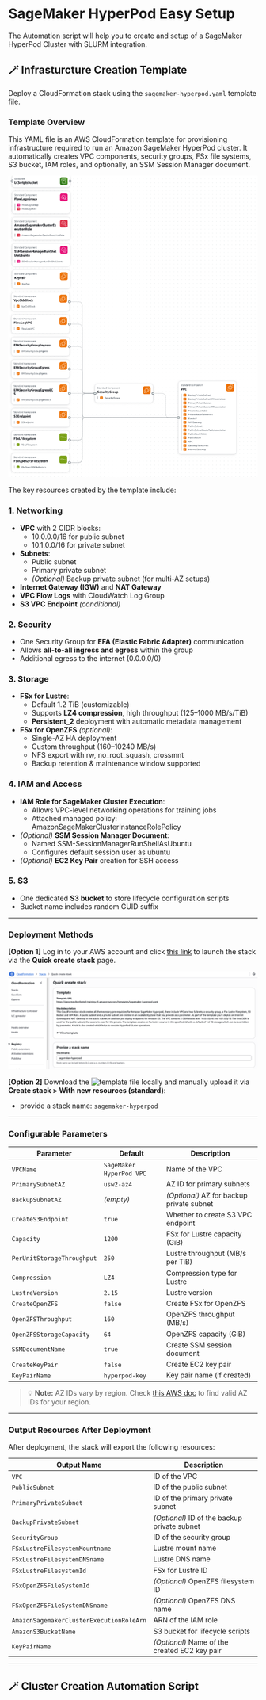 # SageMaker HyperPod Easy Setup

The Automation script will help you to create and setup of a SageMaker HyperPod Cluster with SLURM integration.

## 🪄 Infrasturcture Creation Template

Deploy a CloudFormation stack using the `sagemaker-hyperpod.yaml` template file.

### Template Overview

This YAML file is an AWS CloudFormation template for provisioning infrastructure required to run an Amazon SageMaker HyperPod cluster. It automatically creates VPC components, security groups, FSx file systems, S3 bucket, IAM roles, and optionally, an SSM Session Manager document.

![Resource diagram defined by sagemaker-hyperpod.yaml](./img/infrastructure-by-template.png)

The key resources created by the template include:

### **1. Networking**

- **VPC** with 2 CIDR blocks:
    - 10.0.0.0/16 for public subnet
    - 10.1.0.0/16 for private subnet
- **Subnets**:
    - Public subnet
    - Primary private subnet
    - *(Optional)* Backup private subnet (for multi-AZ setups)
- **Internet Gateway (IGW)** and **NAT Gateway**
- **VPC Flow Logs** with CloudWatch Log Group
- **S3 VPC Endpoint** *(conditional)*
  

### **2. Security**

- One Security Group for **EFA (Elastic Fabric Adapter)** communication
- Allows **all-to-all ingress and egress** within the group
- Additional egress to the internet (0.0.0.0/0)


### **3. Storage**

- **FSx for Lustre**:
    - Default 1.2 TiB (customizable)
    - Supports **LZ4 compression**, high throughput (125–1000 MB/s/TiB)
    - **Persistent_2** deployment with automatic metadata management
- **FSx for OpenZFS** *(optional)*:
    - Single-AZ HA deployment
    - Custom throughput (160–10240 MB/s)
    - NFS export with rw, no_root_squash, crossmnt
    - Backup retention & maintenance window supported


### **4. IAM and Access**

- **IAM Role for SageMaker Cluster Execution**:
    - Allows VPC-level networking operations for training jobs
    - Attached managed policy: AmazonSageMakerClusterInstanceRolePolicy
- *(Optional)* **SSM Session Manager Document**:
    - Named SSM-SessionManagerRunShellAsUbuntu
    - Configures default session user as ubuntu
- *(Optional)* **EC2 Key Pair** creation for SSH access

### **5. S3**

- One dedicated **S3 bucket** to store lifecycle configuration scripts
- Bucket name includes random GUID suffix

---

### Deployment Methods

**[Option 1]** Log in to your AWS account and click [this link](https://console.aws.amazon.com/cloudformation/home?#/stacks/quickcreate?templateURL=https://awsome-distributed-training.s3.amazonaws.com/templates/sagemaker-hyperpod.yaml&stackName=sagemaker-hyperpod) to launch the stack via the **Quick create stack** page.

![Quick Create Stack](./img/quick-create-stack.png)

**[Option 2]** Download the ![template file](./sagemaker-hyperpod.yaml) locally and manually upload it via **Create stack > With new resources (standard)**:

* provide a stack name: `sagemaker-hyperpod`

---

### Configurable Parameters

| Parameter | Default | Description |
|----------|---------|-------------|
| `VPCName` | `SageMaker HyperPod VPC` | Name of the VPC |
| `PrimarySubnetAZ` | `usw2-az4` | AZ ID for primary subnets |
| `BackupSubnetAZ` | *(empty)* | *(Optional)* AZ for backup private subnet |
| `CreateS3Endpoint` | `true` | Whether to create S3 VPC endpoint |
| `Capacity` | `1200` | FSx for Lustre capacity (GiB) |
| `PerUnitStorageThroughput` | `250` | Lustre throughput (MB/s per TiB) |
| `Compression` | `LZ4` | Compression type for Lustre |
| `LustreVersion` | `2.15` | Lustre version |
| `CreateOpenZFS` | `false` | Create FSx for OpenZFS |
| `OpenZFSThroughput` | `160` | OpenZFS throughput (MB/s) |
| `OpenZFSStorageCapacity` | `64` | OpenZFS capacity (GiB) |
| `SSMDocumentName` | `true` | Create SSM session document |
| `CreateKeyPair` | `false` | Create EC2 key pair |
| `KeyPairName` | `hyperpod-key` | Key pair name (if created) |

> 💡 **Note:** AZ IDs vary by region. Check [this AWS doc](https://docs.aws.amazon.com/ko_kr/ram/latest/userguide/working-with-az-ids.html) to find valid AZ IDs for your region.


---

### Output Resources After Deployment

After deployment, the stack will export the following resources:

| Output Name | Description |
|-------------|-------------|
| `VPC` | ID of the VPC |
| `PublicSubnet` | ID of the public subnet |
| `PrimaryPrivateSubnet` | ID of the primary private subnet |
| `BackupPrivateSubnet` | *(Optional)* ID of the backup private subnet |
| `SecurityGroup` | ID of the security group |
| `FSxLustreFilesystemMountname` | Lustre mount name |
| `FSxLustreFilesystemDNSname` | Lustre DNS name |
| `FSxLustreFilesystemId` | FSx for Lustre ID |
| `FSxOpenZFSFileSystemId` | *(Optional)* OpenZFS filesystem ID |
| `FSxOpenZFSFileSystemDNSname` | *(Optional)* OpenZFS DNS name |
| `AmazonSagemakerClusterExecutionRoleArn` | ARN of the IAM role |
| `AmazonS3BucketName` | S3 bucket for lifecycle scripts |
| `KeyPairName` | *(Optional)* Name of the created EC2 key pair |

---

## 🪄 Cluster Creation Automation Script 



